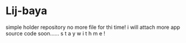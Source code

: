 # Lij-baya
simple holder repository
no more file for thi time!
i will attach more app source code soon......
            s t a y w i t h m e !
